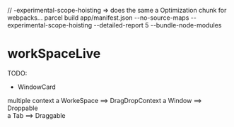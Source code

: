 


// -experimental-scope-hoisting => does the same a Optimization chunk for webpacks...
parcel build app/manifest.json --no-source-maps --experimental-scope-hoisting --detailed-report 5 --bundle-node-modules
# workSpaceLive



TODO:
  - WindowCard
  
  multiple context
    a WorkeSpace ==> DragDropContext 
        a Window ==> Droppable  
           a Tab ==> Draggable  


